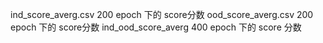 ind_score_averg.csv 200 epoch 下的 score分数
ood_score_averg.csv 200 epoch 下的 score分数
ind_ood_score_averg  400 epoch 下的 score 分数